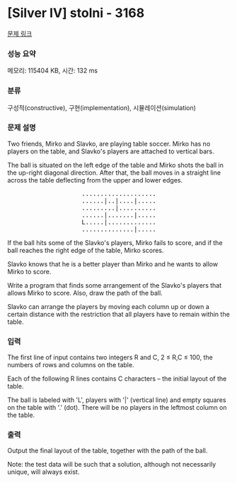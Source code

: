# [Silver IV] stolni - 3168 

[문제 링크](https://www.acmicpc.net/problem/3168) 

### 성능 요약

메모리: 115404 KB, 시간: 132 ms

### 분류

구성적(constructive), 구현(implementation), 시뮬레이션(simulation)

### 문제 설명

<p>Two friends, Mirko and Slavko, are playing table soccer. Mirko has no players on the table, and Slavko's players are attached to vertical bars. </p>

<p>The ball is situated on the left edge of the table and Mirko shots the ball in the up-right diagonal direction. After that, the ball moves in a straight line across the table deflecting from the upper and lower edges.</p>

<pre style="text-align: center;">....................
......|..|....|.....
.........|..........
......|.......|.....
L.....|.............
..............|.....</pre>

<p>If the ball hits some of the Slavko's players, Mirko fails to score, and if the ball reaches the right edge of the table, Mirko scores. </p>

<p>Slavko knows that he is a better player than Mirko and he wants to allow Mirko to score. </p>

<p>Write a program that finds some arrangement of the Slavko's players that allows Mirko to score. Also, draw the path of the ball. </p>

<p>Slavko can arrange the players by moving each column up or down a certain distance with the restriction that all players have to remain within the table. </p>

### 입력 

 <p>The first line of input contains two integers R and C, 2 ≤ R,C ≤ 100, the numbers of rows and columns on the table. </p>

<p>Each of the following R lines contains C characters – the initial layout of the table. </p>

<p>The ball is labeled with 'L', players with '|' (vertical line) and empty squares on the table with '.' (dot). There will be no players in the leftmost column on the table. </p>

### 출력 

 <p>Output the final layout of the table, together with the path of the ball. </p>

<p>Note: the test data will be such that a solution, although not necessarily unique, will always exist. </p>

